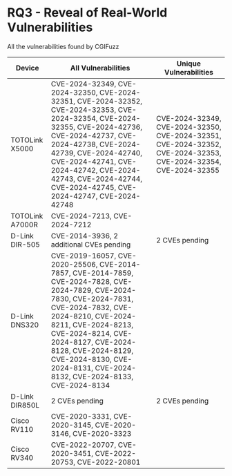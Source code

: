 # RQ3 - Reveal of Real-World Vulnerabilities

All the vulnerabilities found by CGIFuzz

| **Device**      | **All Vulnerabilities**                                      | **Unique Vulnerabilities**                                   |
| --------------- | ------------------------------------------------------------ | ------------------------------------------------------------ |
| TOTOLink X5000  | CVE-2024-32349, CVE-2024-32350, CVE-2024-32351, CVE-2024-32352, CVE-2024-32353, CVE-2024-32354, CVE-2024-32355, CVE-2024-42736, CVE-2024-42737, CVE-2024-42738, CVE-2024-42739, CVE-2024-42740, CVE-2024-42741, CVE-2024-42742, CVE-2024-42743, CVE-2024-42744, CVE-2024-42745, CVE-2024-42747, CVE-2024-42748 | CVE-2024-32349, CVE-2024-32350, CVE-2024-32351, CVE-2024-32352, CVE-2024-32353, CVE-2024-32354, CVE-2024-32355 |
| TOTOLink A7000R | CVE-2024-7213, CVE-2024-7212                                 |                                                              |
| D-Link DIR-505  | CVE-2014-3936, 2 additional CVEs pending                     | 2 CVEs pending                                               |
| D-Link DNS320   | CVE-2019-16057, CVE-2020-25506, CVE-2014-7857, CVE-2014-7859, CVE-2024-7828, CVE-2024-7829, CVE-2024-7830, CVE-2024-7831, CVE-2024-7832, CVE-2024-8210, CVE-2024-8211, CVE-2024-8213, CVE-2024-8214, CVE-2024-8127, CVE-2024-8128, CVE-2024-8129, CVE-2024-8130, CVE-2024-8131, CVE-2024-8132, CVE-2024-8133, CVE-2024-8134 |                                                              |
| D-Link DIR850L  | 2 CVEs pending                                               | 2 CVEs pending                                               |
| Cisco RV110     | CVE-2020-3331, CVE-2020-3145, CVE-2020-3146, CVE-2020-3323   |                                                              |
| Cisco RV340     | CVE-2022-20707, CVE-2020-3451, CVE-2022-20753, CVE-2022-20801 |                                                              |